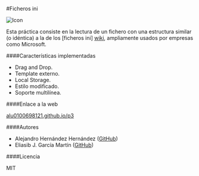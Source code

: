 #Ficheros ini

![Icon](http://png-3.findicons.com/files/icons/1636/file_icons_vs_3/256/ini.png)

Esta práctica consiste en la lectura de un fichero con una estructura similar (o idéntica) a la de los [ficheros ini] [wiki], ampliamente usados por empresas como Microsoft.

####Características implementadas


* Drag and Drop.
* Template externo.
* Local Storage.
* Estilo modificado.
* Soporte multilínea.


####Enlace a la web

[alu0100698121.github.io/p3][gh-page]

####Autores

* Alejandro Hernández Hernández ([GitHub][Ale])
* Eliasib J. García Martín ([GitHub][Eli])

####Licencia

MIT

[wiki]: http://en.wikipedia.org/wiki/INI_file
[gh-page]: http://alu0100698121.github.io/p3
[Ale]: https://github.com/alu0100699715
[Eli]: https://github.com/alu0100698121
